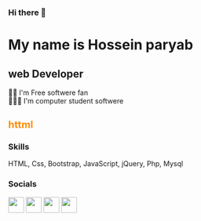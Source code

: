 ### Hi there 👋

My name is Hossein paryab
===============================

web Developer 
-----------------------------

🧑‍💻 I'm  Free softwere fan <br>
👨🏻‍🎓 I'm  computer student softwere
<html lang="en">
<head>
</head>
<body>
    <h2 style="font-size:20px; font-weight: bold; color:darkorange">httml</h2>
</body>
</html>

### Skills
 HTML,
 Css,
 Bootstrap,
JavaScript,
jQuery,
Php,
Mysql

### Socials
                  
<p align="left">
    <a href="https://www.instagram.com/theparyab" target="_blank" rel="noreferrer"><img src="https://raw.githubusercontent.com/danielcranney/readme-generator/main/public/icons/socials/instagram.svg" width="32" height="32" /></a>
<a href="https://www.github.com/hoseinparyab" target="_blank" rel="noreferrer"><img src="https://raw.githubusercontent.com/danielcranney/readme-generator/main/public/icons/socials/github-dark.svg" width="32" height="32" /></a>
  <a href="https://www.linkedin.com/in/hosein-paryab" target="_blank" rel="noreferrer"><img src="https://raw.githubusercontent.com/danielcranney/readme-generator/main/public/icons/socials/linkedin.svg" width="32" height="32" /></a>
  <a href="https://www.twitter.com/hoseinparyab1" target="_blank" rel="noreferrer"><img src="https://raw.githubusercontent.com/danielcranney/readme-generator/main/public/icons/socials/twitter.svg" width="32" height="32" /></a></p>
